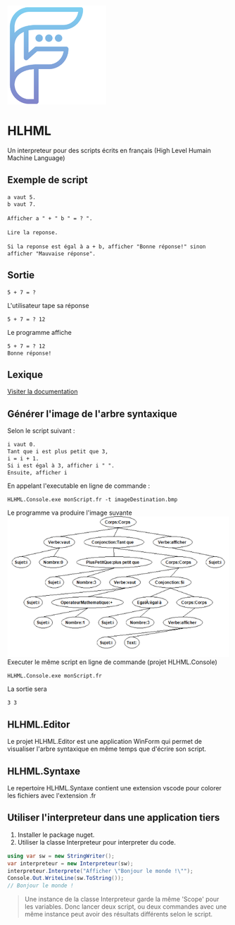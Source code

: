 ![logo](logo.png)

# HLHML
Un interpreteur pour des scripts écrits en français (High Level Humain Machine Language)

## Exemple de script
```
a vaut 5.
b vaut 7.

Afficher a " + " b " = ? ".

Lire la reponse.

Si la reponse est égal à a + b, afficher "Bonne réponse!" sinon afficher "Mauvaise réponse".
```

## Sortie
```
5 + 7 = ? 
```
L'utilisateur tape sa réponse
```
5 + 7 = ? 12
```
Le programme affiche
```
5 + 7 = ? 12
Bonne réponse!
```

## Lexique
<a href="https://github.com/freddycoder/HLHML/wiki/Lexique">Visiter la documentation</a>

## Générer l'image de l'arbre syntaxique
Selon le script suivant : 
```
i vaut 0.
Tant que i est plus petit que 3,
i = i + 1.
Si i est égal à 3, afficher i " ".
Ensuite, afficher i
```
En appelant l'executable en ligne de commande :
```
HLHML.Console.exe monScript.fr -t imageDestination.bmp
```
Le programme va produire l'image suvante
![impossible de trouver l'image...](https://raw.githubusercontent.com/freddycoder/HLHML/master/exempleAST.bmp)
</br>
Executer le même script en ligne de commande (projet HLHML.Console)
```
HLHML.Console.exe monScript.fr
```
La sortie sera
```
3 3
```
## HLHML.Editor

Le projet HLHML.Editor est une application WinForm qui permet de visualiser l'arbre syntaxique en même temps que d'écrire son script.

## HLHML.Syntaxe

Le repertoire HLHML.Syntaxe contient une extension vscode pour colorer les fichiers avec l'extension .fr

## Utiliser l'interpreteur dans une application tiers

1. Installer le package nuget.
2. Utiliser la classe Interpreteur pour interpreter du code.
```c#
using var sw = new StringWriter();
var interpreteur = new Interpreteur(sw);
interpreteur.Interprete("Afficher \"Bonjour le monde !\"");
Console.Out.WriteLine(sw.ToString());
// Bonjour le monde !
```

> Une instance de la classe Interpreteur garde la même 'Scope' pour les variables. Donc lancer deux script, ou deux commandes avec une même instance peut avoir des résultats différents selon le script.